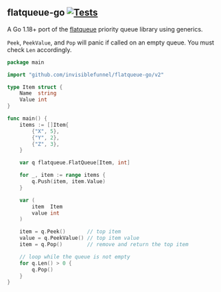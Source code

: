 ## flatqueue-go [![Tests](https://github.com/invisiblefunnel/flatqueue-go/actions/workflows/go.yml/badge.svg)](https://github.com/invisiblefunnel/flatqueue-go/actions/workflows/go.yml)

A Go 1.18+ port of the [flatqueue](https://github.com/mourner/flatqueue) priority queue library using generics.

`Peek`, `PeekValue`, and `Pop` will panic if called on an empty queue. You must check `Len` accordingly.

```go
package main

import "github.com/invisiblefunnel/flatqueue-go/v2"

type Item struct {
    Name  string
    Value int
}

func main() {
    items := []Item{
        {"X", 5},
        {"Y", 2},
        {"Z", 3},
    }

    var q flatqueue.FlatQueue[Item, int]

    for _, item := range items {
        q.Push(item, item.Value)
    }

    var (
        item  Item
        value int
    )

    item = q.Peek()       // top item
    value = q.PeekValue() // top item value
    item = q.Pop()        // remove and return the top item

    // loop while the queue is not empty
    for q.Len() > 0 {
        q.Pop()
    }
}
```
